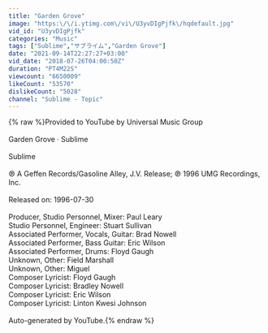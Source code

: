 ```yaml
---
title: "Garden Grove"
image: "https:\/\/i.ytimg.com\/vi\/U3yvDIgPjfk\/hqdefault.jpg"
vid_id: "U3yvDIgPjfk"
categories: "Music"
tags: ["Sublime","サブライム","Garden Grove"]
date: "2021-09-14T22:27:27+03:00"
vid_date: "2018-07-26T04:00:50Z"
duration: "PT4M22S"
viewcount: "6650009"
likeCount: "53570"
dislikeCount: "5028"
channel: "Sublime - Topic"
---
```

{% raw %}Provided to YouTube by Universal Music Group<br /><br />Garden Grove · Sublime<br /><br />Sublime<br /><br />℗ A Geffen Records/Gasoline Alley, J.V. Release; ℗ 1996 UMG Recordings, Inc.<br /><br />Released on: 1996-07-30<br /><br />Producer, Studio  Personnel, Mixer: Paul Leary<br />Studio  Personnel, Engineer: Stuart Sullivan<br />Associated  Performer, Vocals, Guitar: Brad Nowell<br />Associated  Performer, Bass  Guitar: Eric Wilson<br />Associated  Performer, Drums: Floyd Gaugh<br />Unknown, Other: Field Marshall<br />Unknown, Other: Miguel<br />Composer  Lyricist: Floyd Gaugh<br />Composer  Lyricist: Bradley Nowell<br />Composer  Lyricist: Eric Wilson<br />Composer  Lyricist: Linton Kwesi Johnson<br /><br />Auto-generated by YouTube.{% endraw %}
